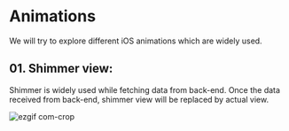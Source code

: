 # Animations

We will try to explore different iOS animations which are widely used.

## 01. Shimmer view:

Shimmer is widely used while fetching data from back-end. Once the data received from back-end, shimmer view will be replaced 
by actual view.

![ezgif com-crop](https://user-images.githubusercontent.com/10649284/46746822-7c441a00-cccd-11e8-9231-f946233ed28b.gif)


